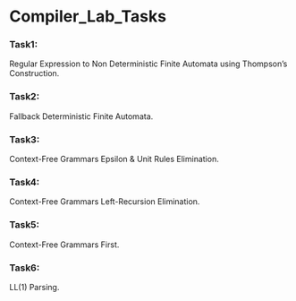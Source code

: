 # Compiler_Lab_Tasks

### Task1:
Regular Expression to Non Deterministic Finite Automata using Thompson’s Construction.

### Task2:
Fallback Deterministic Finite Automata.

### Task3:
Context-Free Grammars Epsilon & Unit Rules Elimination.

### Task4:
Context-Free Grammars Left-Recursion Elimination.

### Task5:
Context-Free Grammars First.

### Task6:
LL(1) Parsing.
